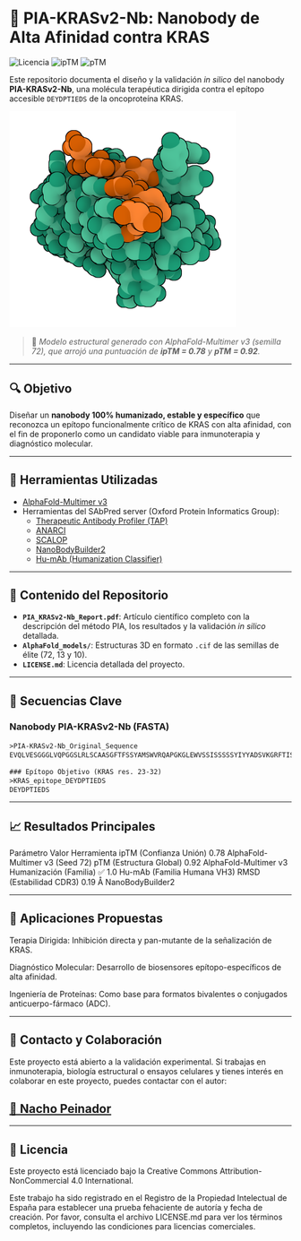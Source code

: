 # 🧬 PIA-KRASv2-Nb: Nanobody de Alta Afinidad contra KRAS

![Licencia](https://img.shields.io/badge/License-CC%20BY--NC%204.0-lightgrey.svg)
![ipTM](https://img.shields.io/badge/ipTM-0.78-blue)
![pTM](https://img.shields.io/badge/pTM-0.92-blue)

Este repositorio documenta el diseño y la validación *in silico* del nanobody **PIA-KRASv2-Nb**, una molécula terapéutica dirigida contra el epítopo accesible `DEYDPTIEDS` de la oncoproteína KRAS.

![Modelo 3D de PIA-KRASv2-Nb (Semilla 72)](./PIAvsKRAS_s72.png)

> 📌 *Modelo estructural generado con AlphaFold-Multimer v3 (semilla 72), que arrojó una puntuación de **ipTM = 0.78** y **pTM = 0.92**.*

---

## 🔍 Objetivo

Diseñar un **nanobody 100% humanizado, estable y específico** que reconozca un epítopo funcionalmente crítico de KRAS con alta afinidad, con el fin de proponerlo como un candidato viable para inmunoterapia y diagnóstico molecular.

---

## 🔧 Herramientas Utilizadas

- [AlphaFold-Multimer v3](https://alphafoldserver.com/)
- Herramientas del SAbPred server (Oxford Protein Informatics Group):
  - [Therapeutic Antibody Profiler (TAP)](https://opig.stats.ox.ac.uk/webapps/sabdab-sabpred/sabpred/tap)
  - [ANARCI](https://opig.stats.ox.ac.uk/webapps/sabdab-sabpred/sabpred/anarci)
  - [SCALOP](https://opig.stats.ox.ac.uk/webapps/sabdab-sabpred/sabpred/scalop)
  - [NanoBodyBuilder2](https://opig.stats.ox.ac.uk/webapps/sabdab-sabpred/sabpred/nanobodybuilder2)
  - [Hu-mAb (Humanization Classifier)](https://opig.stats.ox.ac.uk/webapps/sabdab-sabpred/sabpred/humab)

---

## 📂 Contenido del Repositorio

- **`PIA_KRASv2-Nb_Report.pdf`**: Artículo científico completo con la descripción del método PIA, los resultados y la validación *in silico* detallada.
- **`AlphaFold_models/`**: Estructuras 3D en formato `.cif` de las semillas de élite (72, 13 y 10).
- **`LICENSE.md`**: Licencia detallada del proyecto.

---

## 📌 Secuencias Clave

### Nanobody PIA-KRASv2-Nb (FASTA)
```
>PIA-KRASv2-Nb_Original_Sequence
EVQLVESGGGLVQPGGSLRLSCAASGFTFSSYAMSWVRQAPGKGLEWVSSISSSSSYIYYADSVKGRFTISRDNSKNTLYLQMNSLRAEDTAVYYCARDYYYGMDVWGQGTTVTVSSDIQ
```

```
### Epítopo Objetivo (KRAS res. 23-32)
>KRAS_epitope_DEYDPTIEDS
DEYDPTIEDS
```
---

## 📈 Resultados Principales
Parámetro	Valor	Herramienta
ipTM (Confianza Unión)	0.78	AlphaFold-Multimer v3 (Seed 72)
pTM (Estructura Global)	0.92	AlphaFold-Multimer v3
Humanización (Familia)	✅ 1.0	Hu-mAb (Familia Humana VH3)
RMSD (Estabilidad CDR3)	0.19 Å	NanoBodyBuilder2

---

## 🧪 Aplicaciones Propuestas
Terapia Dirigida: Inhibición directa y pan-mutante de la señalización de KRAS.

Diagnóstico Molecular: Desarrollo de biosensores epítopo-específicos de alta afinidad.

Ingeniería de Proteínas: Como base para formatos bivalentes o conjugados anticuerpo-fármaco (ADC).

---

## 🤝 Contacto y Colaboración
Este proyecto está abierto a la validación experimental. Si trabajas en inmunoterapia, biología estructural o ensayos celulares y tienes interés en colaborar en este proyecto, puedes contactar con el autor:

## [📧 Nacho Peinador](mailto:joseignacio.peinador@gmail.com)

---

## 📄 Licencia
Este proyecto está licenciado bajo la Creative Commons Attribution-NonCommercial 4.0 International.

Este trabajo ha sido registrado en el Registro de la Propiedad Intelectual de España para establecer una prueba fehaciente de autoría y fecha de creación. Por favor, consulta el archivo LICENSE.md para ver los términos completos, incluyendo las condiciones para licencias comerciales.
